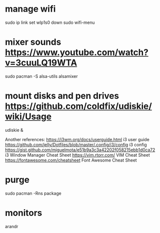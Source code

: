 # manage wifi
sudo ip link set wlp1s0 down
sudo wifi-menu

# mixer sounds https://www.youtube.com/watch?v=3cuuLQ19WTA
sudo pacman -S alsa-utils
alsamixer

# mount disks and pen drives https://github.com/coldfix/udiskie/wiki/Usage
udiskie &

Another references:
https://i3wm.org/docs/userguide.html i3 user guide
https://github.com/jelly/Dotfiles/blob/master/.config/i3/config i3 config
https://gist.github.com/miguelmota/e51b9a3c3a42202f058215ebb1d0ca72 i3 Window Manager Cheat Sheet
https://vim.rtorr.com/ VIM Cheat Sheet
https://fontawesome.com/cheatsheet Font Awesome Cheat Sheet

# purge
sudo pacman -Rns package

# monitors
arandr
